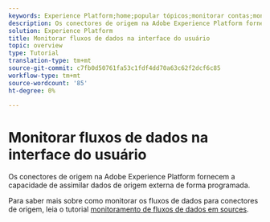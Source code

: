 ```yaml
---
keywords: Experience Platform;home;popular tópicos;monitorar contas;monitorar fluxos de dados;dataflows;;home;popular topics;monitor accounts;monitor dataflows;dataflows
description: Os conectores de origem na Adobe Experience Platform fornecem a capacidade de assimilar dados de origem externa de forma programada. Este tutorial fornece etapas para a exibição de fluxos de dados existentes na área de trabalho Fontes.
solution: Experience Platform
title: Monitorar fluxos de dados na interface do usuário
topic: overview
type: Tutorial
translation-type: tm+mt
source-git-commit: c7fb0d50761fa53c1fdf4dd70a63c62f2dcf6c85
workflow-type: tm+mt
source-wordcount: '85'
ht-degree: 0%

---
```



# Monitorar fluxos de dados na interface do usuário

Os conectores de origem na Adobe Experience Platform fornecem a capacidade de assimilar dados de origem externa de forma programada.

Para saber mais sobre como monitorar os fluxos de dados para conectores de origem, leia o tutorial [monitoramento de fluxos de dados em sources](../../../dataflows/ui/monitor-sources.md).
